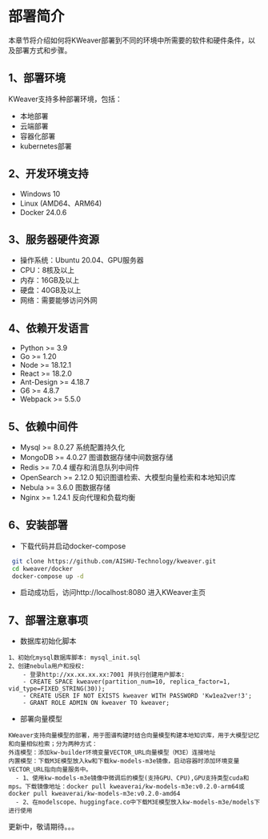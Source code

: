 # 部署简介

本章节将介绍如何将KWeaver部署到不同的环境中所需要的软件和硬件条件，以及部署方式和步骤。

## 1、部署环境
KWeaver支持多种部署环境，包括：

- 本地部署
- 云端部署
- 容器化部署
- kubernetes部署

## 2、开发环境支持
- Windows 10
- Linux (AMD64、ARM64)
- Docker 24.0.6

## 3、服务器硬件资源
- 操作系统：Ubuntu 20.04、GPU服务器
- CPU：8核及以上
- 内存：16GB及以上
- 硬盘：40GB及以上
- 网络：需要能够访问外网

## 4、依赖开发语言
- Python >= 3.9
- Go >= 1.20
- Node >= 18.12.1
- React >= 18.2.0
- Ant-Design >= 4.18.7
- G6 >= 4.8.7
- Webpack >= 5.5.0

## 5、依赖中间件
- Mysql >= 8.0.27 系统配置持久化
- MongoDB >= 4.0.27 图谱数据存储中间数据存储
- Redis >= 7.0.4 缓存和消息队列中间件
- OpenSearch >= 2.12.0 知识图谱检索、大模型向量检索和本地知识库
- Nebula >= 3.6.0 图数据存储
- Nginx >= 1.24.1 反向代理和负载均衡


## 6、安装部署

- 下载代码并启动docker-compose
```bash
 git clone https://github.com/AISHU-Technology/kweaver.git
 cd kweaver/docker
 docker-compose up -d
```

- 启动成功后，访问http://localhost:8080 进入KWeaver主页


## 7、部署注意事项

- 数据库初始化脚本

```
1、初始化mysql数据库脚本: mysql_init.sql
2、创建nebula用户和授权:
    - 登录http://xx.xx.xx.xx:7001 并执行创建用户脚本:
    - CREATE SPACE kweaver(partition_num=10, replica_factor=1, vid_type=FIXED_STRING(30));
    - CREATE USER IF NOT EXISTS kweaver WITH PASSWORD 'Kw1ea2ver!3';
    - GRANT ROLE ADMIN ON kweaver TO kweaver;
```

- 部署向量模型
```
KWeaver支持向量模型的部署，用于图谱构建时结合向量模型构建本地知识库，用于大模型记忆和向量相似检索；分为两种方式：
外连模型：添加kw-builder环境变量VECTOR_URL向量模型（M3E）连接地址
内置模型：下载M3E模型放入kw和下载kw-models-m3e镜像，启动容器时添加环境变量VECTOR_URL指向向量服务中。
  - 1、使用kw-models-m3e镜像中微调后的模型(支持GPU、CPU),GPU支持类型cuda和mps。下载镜像地址：docker pull kweaverai/kw-models-m3e:v0.2.0-arm64或docker pull kweaverai/kw-models-m3e:v0.2.0-amd64
  - 2、在modelscope、huggingface.co中下载M3E模型放入kw-models-m3e/models下进行使用
```


更新中，敬请期待。。。